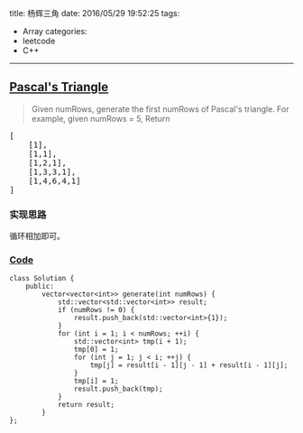 title: 杨辉三角
date: 2016/05/29 19:52:25
tags:
- Array
categories:
- leetcode
- C++

---
## [Pascal's Triangle](https://leetcode.com/problems/pascals-triangle/)
> Given numRows, generate the first numRows of Pascal's triangle.
> For example, given numRows = 5,
> Return
>
<pre>
[
    [1],
    [1,1],
    [1,2,1],
    [1,3,3,1],
    [1,4,6,4,1]
]
</pre>

### 实现思路
循环相加即可。

### [Code](https://github.com/Finalcheat/leetcode/blob/master/src/Pascals-Triangle.cpp)
```
class Solution {
    public:
        vector<vector<int>> generate(int numRows) {
            std::vector<std::vector<int>> result;
            if (numRows != 0) {
                result.push_back(std::vector<int>{1});
            }
            for (int i = 1; i < numRows; ++i) {
                std::vector<int> tmp(i + 1);
                tmp[0] = 1;
                for (int j = 1; j < i; ++j) {
                    tmp[j] = result[i - 1][j - 1] + result[i - 1][j];
                }
                tmp[i] = 1;
                result.push_back(tmp);
            }
            return result;
        }
};
```
